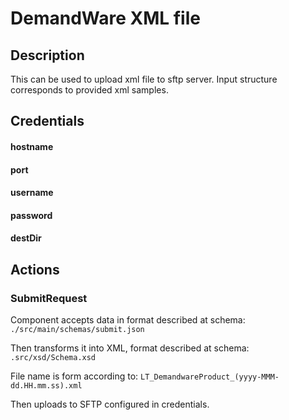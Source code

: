 # DemandWare XML file
## Description
This can be used to upload xml file to sftp server.
Input structure corresponds to provided xml samples. 
## Credentials
#### hostname
#### port
#### username
#### password
#### destDir
## Actions
### SubmitRequest
Component accepts data in format described at schema:
`./src/main/schemas/submit.json` 

Then transforms it into XML, format described at schema:
`.src/xsd/Schema.xsd`

File name is form according to:
`LT_DemandwareProduct_(yyyy-MMM-dd.HH.mm.ss).xml`

Then uploads to SFTP configured in credentials.
